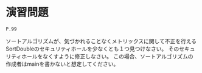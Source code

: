 
演習問題
========

`P.99`

ソートアルゴリズムが、気づかれることなくメトリックスに関して不正を行えるSortDoubleのセキュリティホールを少なくとも１つ見つけなさい。
そのセキュリティホールをなくすように修正しなさい。
この場合、ソートアルゴリズムの作成者はmainを書かないと想定してください。

